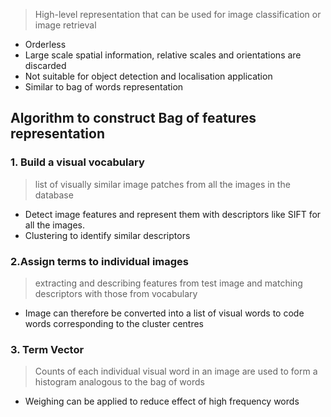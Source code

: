 > High-level representation that can be used for image classification or image retrieval

- Orderless
- Large scale spatial information, relative scales and orientations are discarded
- Not suitable for object detection and localisation application
- Similar to bag of words representation

## Algorithm to construct Bag of features representation

### 1. Build a visual vocabulary
> list of visually similar image patches from all the images in the database

- Detect image features and represent them with descriptors like SIFT for all the images. 
- Clustering to identify similar descriptors


### 2.Assign terms to individual images
> extracting and describing features from test image and matching descriptors with those from vocabulary

- Image can therefore be converted into a list of visual words to code words corresponding to the cluster centres
### 3. Term Vector
> Counts of each individual visual word in an image are used to form a histogram analogous to the bag of words

- Weighing can be applied to reduce effect of high frequency words
